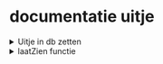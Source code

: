 # documentatie uitje

<details>
<summary>Uitje in db zetten</summary>
<code>
import { runQuery } from "./utils/queryutil";

const knopUitjeAanmake:HTMLButtonElement = document.getElementById("buttton_uitje") as HTMLButtonElement;
knopUitjeAanmake.addEventListener("click", zetIn);

const knopUitjeZien:HTMLButtonElement = document.getElementById("uitjeZien") as HTMLButtonElement;
knopUitjeZien.addEventListener("click", laatZien);

async function zetIn(): Promise<void> {
//een uitje aanmaken
const uitjeInput: HTMLInputElement | null = document.getElementById("uit");
const prijsInput: HTMLInputElement | null = document.getElementById("prijs");

// Form input velden opslaan
const uitje: string = uitjeInput.value;
const prijs: string = prijsInput.value;
if (uitjeInput && prijsInput) {

      // data in console zetten om te checken
      console.log("Uitje:", uitje);
      console.log("Prijs:", prijs);
    } else {
      console.error("One or more input fields not found");
    }

    //inserten in database
    await runQuery("INSERT INTO event (description, price) VALUES (?)", [uitje, prijs]);

}
</code>

Om een uitje in mijn database te zetten. Dit heb ik gedaan coor een knop aan te maken die hij dan ophaald met de ID van de knop in de HTML. Vervolgens zit er dan een event op "click", met de naam zetIn().

Vervolgens is er een functie zetIn(); hierin heb ik de inputs gedefinieerd en een constante eraan vast gezet. vervolgens heb ik de query: await runQuery("INSERT INTO event (description, price) VALUES (?)", [uitje, prijs]);

Met deze query inject hij de bovenstaande data in de database.
</details>


<details>
<summary>laatZien functie</summary>
<code>
async function laatZien(): Promise<void> {

    // De gegevens weergeven in de div
    if (resultaat && resultaat.length > 0) {
        resultaat.forEach((row: any) => {
            const div: HTMLElement | null = document.createElement("div");
            div.className = "alleUitjes";

            // Een knop aanmaken om aan een uitje deel te nemen
            const buttonJoin: HTMLElement | null = document.createElement("button");
            buttonJoin.className = "joinUitje";

            // Een knop om een uitje aan te passen
            const buttonAanpassen: HTMLElement | null = document.createElement("button");
            buttonAanpassen.className = "bewerkUitje";

            // Een link om een uitje aan te passen
            const linkAanpassen: HTMLAnchorElement = document.createElement("a");
            linkAanpassen.href = `uitjeBewerk.html?id=${row.eventId}`;

            // Een link om aan een uitje deel te nemen
            const linkJoin: HTMLAnchorElement = document.createElement("a");
            linkJoin.href = `uitjeJoin.html?id=${row.eventId}`;

            // Een paragraaf om de naam van het uitje weer te geven
            const paragraaf: HTMLElement | null = document.createElement("p");
            paragraaf.id = "soortUitje";
            paragraaf.textContent = `Soort Uitje: ${row.description}`;

            // De tekst voor de knop om aan een uitje deel te nemen
            buttonJoin.textContent = "Doe mee aan dit uitje!";

            // De stijl van de knop
            buttonJoin.style.backgroundColor = "#5c20a1";

            // Een paragraaf om de prijs van het uitje weer te geven
            const paragraaf2: HTMLElement | null = document.createElement("p");
            paragraaf2.id = "prijsUitje";
            paragraaf2.textContent = `Prijs Uitje: €${row.price}`;
            paragraaf2.style.marginLeft = "10px";

            // De tekst voor de knop om een uitje aan te passen
            buttonAanpassen.textContent = "Pas dit uitje aan!";

            // De stijl van de knop
            buttonAanpassen.style.backgroundColor = "#2eb807";

            // De knoppen en paragrafen aan de div toevoegen
            linkJoin.appendChild(buttonJoin);
            linkAanpassen.appendChild(buttonAanpassen);
            div.appendChild(paragraaf);
            div.appendChild(paragraaf2);
            div.appendChild(linkAanpassen);
            div.appendChild(linkJoin);
            data?.appendChild(div);
        });
    } else {
        // Een bericht weergeven als er geen gegevens zijn
        data.textContent = "Geen gegevens gevonden";
    }
}
</code>

Met bovenstaande functie naam heb ik ervoor gezorgd dat met een knopje alle uitjes worden laten zien.
vervolgens is er een forEach statement die ervoor zorgt dat die door alle uitjes loopt. Daarbij heb ik een div, waarin 2 buttons, 2 paragrafen zitten. hij kijkt dan of resultaat en waarde heeft. Als dat zo is voert die de functie uit, zo niet krijg je een "Geen gegevens gevonden" tekst te zien.

Ook heb ik deze regel code:
<code>linkJoin.href = `uitjeJoin.html?id=${row.eventId}`;</code>

Hierin zet ik aan het einde van de url de ID zodat ik dan als ik naar de pagina ga de gegevens kan ophalen van het specifieke ID dat ik heb aangeklikt.

</details>
